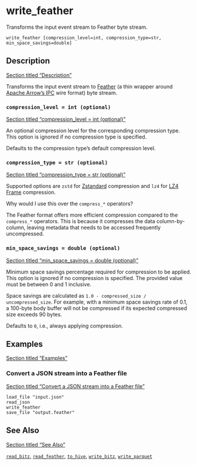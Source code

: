 # write_feather

Transforms the input event stream to Feather byte stream.

```tql
write_feather [compression_level=int, compression_type=str, min_space_savings=double]
```

## Description

[Section titled “Description”](#description)

Transforms the input event stream to [Feather](https://arrow.apache.org/docs/python/feather.html) (a thin wrapper around [Apache Arrow’s IPC](https://arrow.apache.org/docs/python/ipc.html) wire format) byte stream.

### `compression_level = int (optional)`

[Section titled “compression\_level = int (optional)”](#compression_level--int-optional)

An optional compression level for the corresponding compression type. This option is ignored if no compression type is specified.

Defaults to the compression type’s default compression level.

### `compression_type = str (optional)`

[Section titled “compression\_type = str (optional)”](#compression_type--str-optional)

Supported options are `zstd` for [Zstandard](http://facebook.github.io/zstd/) compression and `lz4` for [LZ4 Frame](https://android.googlesource.com/platform/external/lz4/+/HEAD/doc/lz4_Frame_format.md) compression.

Why would I use this over the `compress_*` operators?

The Feather format offers more efficient compression compared to the `compress_*` operators. This is because it compresses the data column-by-column, leaving metadata that needs to be accessed frequently uncompressed.

### `min_space_savings = double (optional)`

[Section titled “min\_space\_savings = double (optional)”](#min_space_savings--double-optional)

Minimum space savings percentage required for compression to be applied. This option is ignored if no compression is specified. The provided value must be between 0 and 1 inclusive.

Space savings are calculated as `1.0 - compressed_size / uncompressed_size`. For example, with a minimum space savings rate of 0.1, a 100-byte body buffer will not be compressed if its expected compressed size exceeds 90 bytes.

Defaults to `0`, i.e., always applying compression.

## Examples

[Section titled “Examples”](#examples)

### Convert a JSON stream into a Feather file

[Section titled “Convert a JSON stream into a Feather file”](#convert-a-json-stream-into-a-feather-file)

```tql
load_file "input.json"
read_json
write_feather
save_file "output.feather"
```

## See Also

[Section titled “See Also”](#see-also)

[`read_bitz`](/reference/operators/read_bitz), [`read_feather`](/reference/operators/read_feather), [`to_hive`](/reference/operators/to_hive), [`write_bitz`](/reference/operators/write_bitz), [`write_parquet`](/reference/operators/write_parquet)